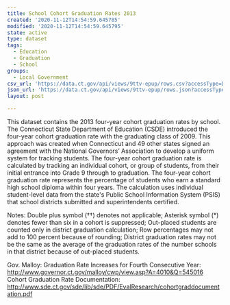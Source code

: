 ```yaml
---
title: School Cohort Graduation Rates 2013
created: '2020-11-12T14:54:59.645785'
modified: '2020-11-12T14:54:59.645795'
state: active
type: dataset
tags:
  - Education
  - Graduation
  - School
groups:
  - Local Government
csv_url: 'https://data.ct.gov/api/views/9ttv-epup/rows.csv?accessType=DOWNLOAD'
json_url: 'https://data.ct.gov/api/views/9ttv-epup/rows.json?accessType=DOWNLOAD'
layout: post

---
```

This dataset contains the 2013 four-year cohort graduation rates by school. 
The Connecticut State Department of Education (CSDE) introduced the four-year cohort graduation rate with the graduating class of 2009. This approach was created when Connecticut and 49 other states signed an agreement with the National Governors’ Association to develop a uniform system for tracking students.  The four-year cohort graduation rate is calculated by tracking an individual cohort, or group of students, from their initial entrance into Grade 9 through to graduation. The four-year cohort graduation rate represents the percentage of students who earn a standard high school diploma within four years. The calculation uses individual student-level data from the state's Public School Information System (PSIS) that school districts submitted and superintendents certified.

Notes: 
Double plus symbol (††) denotes not applicable; 
Asterisk symbol (*) denotes fewer than six in a cohort is suppressed;
Out-placed students are counted only in district graduation calculation;
Row percentages may not add to 100 percent because of rounding;
District graduation rates may not be the same as the average of the graduation rates of the number schools in that district because of out-placed students.

Gov. Malloy: Graduation Rate Increases for Fourth Consecutive Year: http://www.governor.ct.gov/malloy/cwp/view.asp?A=4010&Q=545016
Cohort Graduation Rate Documentation:
http://www.sde.ct.gov/sde/lib/sde/PDF/EvalResearch/cohortgraddocumentation.pdf
